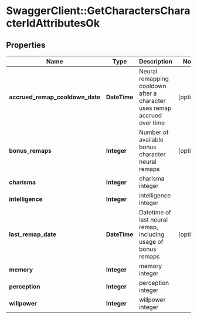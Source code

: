 # SwaggerClient::GetCharactersCharacterIdAttributesOk

## Properties
Name | Type | Description | Notes
------------ | ------------- | ------------- | -------------
**accrued_remap_cooldown_date** | **DateTime** | Neural remapping cooldown after a character uses remap accrued over time | [optional] 
**bonus_remaps** | **Integer** | Number of available bonus character neural remaps | [optional] 
**charisma** | **Integer** | charisma integer | 
**intelligence** | **Integer** | intelligence integer | 
**last_remap_date** | **DateTime** | Datetime of last neural remap, including usage of bonus remaps | [optional] 
**memory** | **Integer** | memory integer | 
**perception** | **Integer** | perception integer | 
**willpower** | **Integer** | willpower integer | 



